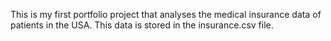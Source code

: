 This is my first portfolio project that analyses the medical insurance data of patients in the USA. This data is stored in the insurance.csv file. 
